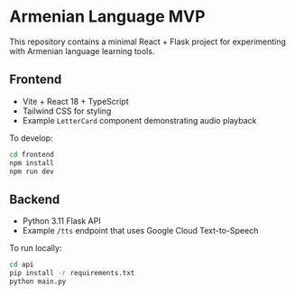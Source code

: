 # Armenian Language MVP

This repository contains a minimal React + Flask project for experimenting with Armenian language learning tools.

## Frontend
- Vite + React 18 + TypeScript
- Tailwind CSS for styling
- Example `LetterCard` component demonstrating audio playback

To develop:
```bash
cd frontend
npm install
npm run dev
```

## Backend
- Python 3.11 Flask API
- Example `/tts` endpoint that uses Google Cloud Text-to-Speech

To run locally:
```bash
cd api
pip install -r requirements.txt
python main.py
```
